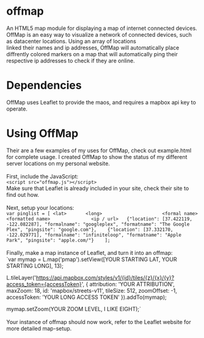# offmap
An HTML5 map module for displaying a map of internet connected devices.
OffMap is an easy way to visualize a network of connected devices, such as datacenter locations. Using an array of locations <br />
linked their names and ip addresses, OffMap will automatically place diffrently colored markers on a map that will automatically ping their respective ip addresses to check if they are online.

# Dependencies
OffMap uses Leaflet to provide the maos, and requires a mapbox api key to operate.

# Using OffMap
Their are a few examples of my uses for OffMap, check out example.html for complete usage. I created OffMap to show the status of my different server locations on my personal website.<br />
<br />
First, include the JavaScript: <br />
`<script src="offmap.js"></script>` <br />
Make sure that Leaflet is already included in your site, check their site to find out how.
<br /><br />
Next, setup your locations:<br />
`var pinglist = [
                  <lat>       <long>                      <formal name>               <formatted name>               <ip / url>  
     {"location": [37.422119, -122.082287], "formalname": "googleplex", "formatname": "The Google Plex", "pingsite": "google.com"},   
     {"location": [37.332170, -122.029771], "formalname": "infiniteloop", "formatname": "Apple Park", "pingsite": "apple.com/"}   
];`
<br />
<br />
Finally, make a map instance of Leaflet, and turn it into an offmap: <br />
`var mymap = L.map('pmap').setView([YOUR STARTING LAT, YOUR STARTING LONG], 13);

L.tileLayer('https://api.mapbox.com/styles/v1/{id}/tiles/{z}/{x}/{y}?access_token={accessToken}', {
  attribution: 'YOUR ATTRIBUTION',
  maxZoom: 18,
  id: 'mapbox/streets-v11',
  tileSize: 512,
  zoomOffset: -1,
  accessToken: 'YOUR LONG ACCESS TOKEN'
}).addTo(mymap);

mymap.setZoom(YOUR ZOOM LEVEL, I LIKE EIGHT);`
<br />
<br />
Your instance of offmap should now work, refer to the Leaflet website for more detailed map-setup.
